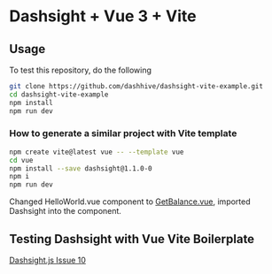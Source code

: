 # Dashsight + Vue 3 + Vite

## Usage
To test this repository, do the following

```sh
git clone https://github.com/dashhive/dashsight-vite-example.git
cd dashsight-vite-example
npm install
npm run dev
```

### How to generate a similar project with Vite template

```sh
npm create vite@latest vue -- --template vue
cd vue
npm install --save dashsight@1.1.0-0
npm i
npm run dev
```

Changed HelloWorld.vue component to [GetBalance.vue](./src/components/GetBalance.vue), imported Dashsight into the component.

## Testing Dashsight with Vue Vite Boilerplate
[Dashsight.js Issue 10](https://github.com/dashhive/dashsight.js/issues/10)
